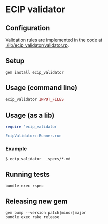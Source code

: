 # ECIP validator

## Configuration

Validation rules are implemented in the code at [./lib/ecip_validator/validator.rp](./lib/ecip_validator/validator.rp).

## Setup

```
gem install ecip_validator
```

## Usage (command line)

```ruby
ecip_validator INPUT_FILES
```

## Usage (as a lib)

```ruby
require 'ecip_validator

EcipValidator::Runner.run 
```

### Example

```
$ ecip_validator  _specs/*.md
```

## Running tests

```
bundle exec rspec
```

## Releasing new gem

```
gem bump --version patch|minor|major
bundle exec rake release
```